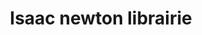 ---
title: "Isaac newton librairie"
url: /des-tours-labordes/isaac-newton-librairie/
shop: Bücher
---